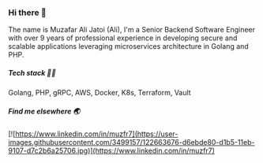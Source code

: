 ### Hi there 👋

The name is Muzafar Ali Jatoi (Ali), I'm a Senior Backend Software Engineer with over 9 years of professional experience in developing secure and scalable applications leveraging microservices architecture in Golang and PHP.

##### Tech stack 👨‍💻
Golang, PHP, gRPC, AWS, Docker, K8s, Terraform, Vault

##### Find me elsewhere 🌏
[![https://www.linkedin.com/in/muzfr7](https://user-images.githubusercontent.com/3499157/122663676-d6ebde80-d1b5-11eb-9107-d7c2b6a25706.jpg)](https://www.linkedin.com/in/muzfr7)

<!--
**muzfr7/muzfr7** is a ✨ _special_ ✨ repository because its `README.md` (this file) appears on your GitHub profile.

Here are some ideas to get you started:

- 🔭 I’m currently working on ...
- 🌱 I’m currently learning ...
- 👯 I’m looking to collaborate on ...
- 🤔 I’m looking for help with ...
- 💬 Ask me about ...
- 📫 How to reach me: ...
- 😄 Pronouns: ...
- ⚡ Fun fact: ...
-->

